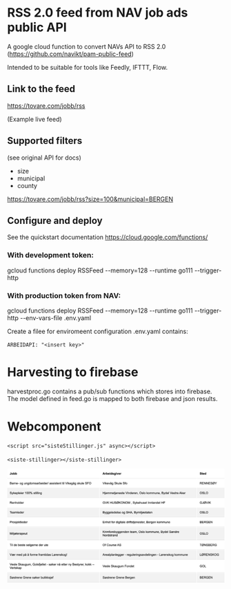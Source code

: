 

# RSS 2.0 feed from NAV job ads public API

A google cloud function to convert NAVs API to RSS 2.0 (https://github.com/navikt/pam-public-feed)

Intended to be suitable for tools like Feedly, IFTTT, Flow.


## Link to the feed 

https://tovare.com/jobb/rss

(Example live feed)

## Supported filters

(see original API for docs)

* size
* municipal
* county

https://tovare.com/jobb/rss?size=100&municipal=BERGEN

## Configure and deploy

See the quickstart documentation https://cloud.google.com/functions/

### With development token:
gcloud functions deploy RSSFeed --memory=128 --runtime go111 --trigger-http

### With production token from NAV:
gcloud functions deploy RSSFeed --memory=128 --runtime go111 --trigger-http --env-vars-file .env.yaml

Create a filee for enviromeent configuration .env.yaml contains:
```
ARBEIDAPI: "<insert key>"
```

# Harvesting to firebase

harvestproc.go contains a pub/sub functions which stores into firebase.
The model defined in feed.go is mapped to both firebase and json results.


# Webcomponent

    <script src="sisteStillinger.js" async></script>

    <siste-stillinger></siste-stillinger>

![Image of component](webcomp1.png)
